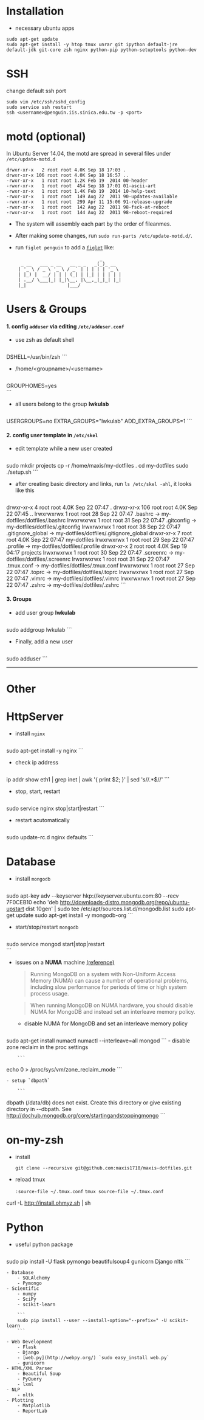 Installation
============

- necessary ubuntu apps

```
sudo apt-get update
sudo apt-get install -y htop tmux unrar git ipython default-jre default-jdk git-core zsh nginx python-pip python-setuptools python-dev
```

SSH
===

change default ssh port

```
sudo vim /etc/ssh/sshd_config
sudo service ssh restart
ssh <username>@penguin.iis.sinica.edu.tw -p <port>
```

motd (optional)
==============

In Ubuntu Server 14.04, the motd are spread in several files under `/etc/update-motd.d`

```
drwxr-xr-x   2 root root 4.0K Sep 18 17:03 .
drwxr-xr-x 106 root root 4.0K Sep 18 16:57 ..
-rwxr-xr-x   1 root root 1.2K Feb 19  2014 00-header
-rwxr-xr-x   1 root root  454 Sep 18 17:01 01-ascii-art
-rwxr-xr-x   1 root root 1.4K Feb 19  2014 10-help-text
-rwxr-xr-x   1 root root  149 Aug 22  2011 90-updates-available
-rwxr-xr-x   1 root root  299 Apr 11 15:06 91-release-upgrade
-rwxr-xr-x   1 root root  142 Aug 22  2011 98-fsck-at-reboot
-rwxr-xr-x   1 root root  144 Aug 22  2011 98-reboot-required
```

- The system will assembly each part by the order of fileanmes.

- After making some changes, run `sudo run-parts /etc/update-motd.d/`.

- run `figlet penguin` to add a [`figlet`](http://patorjk.com/software/taag/#p=testall&f=Doh&t=penguin) like:
	
	```
	                               _       
	  _ __   ___ _ __   __ _ _   _(_)_ __  
	 | '_ \ / _ \ '_ \ / _` | | | | | '_ \ 
	 | |_) |  __/ | | | (_| | |_| | | | | |
	 | .__/ \___|_| |_|\__, |\__,_|_|_| |_|
	 |_|               |___/               
	```


Users & Groups
==============

#### 1. config `adduser` via editing `/etc/adduser.conf`

- use zsh as default shell

	```
DSHELL=/usr/bin/zsh	
	```

- /home/\<groupname>/\<username>

	```
GROUPHOMES=yes	
	```

- all users belong to the group __lwkulab__

	```
USERGROUPS=no
EXTRA_GROUPS="lwkulab"
ADD_EXTRA_GROUPS=1
	```

#### 2. config user template in `/etc/skel`

- edit template while a new user created

	```
sudo mkdir projects
cp -r /home/maxis/my-dotfiles .
cd my-dotfiles
sudo ./setup.sh
	```
	
- after creating basic directory and links, run `ls /etc/skel -ahl`, it looks like this

	```
drwxr-xr-x   4 root root 4.0K Sep 22 07:47 .
drwxr-xr-x 106 root root 4.0K Sep 22 07:45 ..
lrwxrwxrwx   1 root root   28 Sep 22 07:47 .bashrc -> my-dotfiles/dotfiles/.bashrc
lrwxrwxrwx   1 root root   31 Sep 22 07:47 .gitconfig -> my-dotfiles/dotfiles/.gitconfig
lrwxrwxrwx   1 root root   38 Sep 22 07:47 .gitignore_global -> my-dotfiles/dotfiles/.gitignore_global
drwxr-xr-x   7 root root 4.0K Sep 22 07:47 my-dotfiles
lrwxrwxrwx   1 root root   29 Sep 22 07:47 .profile -> my-dotfiles/dotfiles/.profile
drwxr-xr-x   2 root root 4.0K Sep 19 04:17 projects
lrwxrwxrwx   1 root root   30 Sep 22 07:47 .screenrc -> my-dotfiles/dotfiles/.screenrc
lrwxrwxrwx   1 root root   31 Sep 22 07:47 .tmux.conf -> my-dotfiles/dotfiles/.tmux.conf
lrwxrwxrwx   1 root root   27 Sep 22 07:47 .toprc -> my-dotfiles/dotfiles/.toprc
lrwxrwxrwx   1 root root   27 Sep 22 07:47 .vimrc -> my-dotfiles/dotfiles/.vimrc
lrwxrwxrwx   1 root root   27 Sep 22 07:47 .zshrc -> my-dotfiles/dotfiles/.zshrc
	```
	
#### 3. Groups

- add user group __lwkulab__
		
	```
sudo addgroup lwkulab
	```

- Finally, add a new user

	```
sudo adduser <username>
	```

---


Other
=====

HttpServer
==========

- install `nginx`

	```
sudo apt-get install -y nginx
	```

- check ip address

	```
ip addr show eth1 | grep inet | awk '{ print $2; }' | sed 's/\/.*$//'
	```	
	
- stop, start, restart

	```
sudo service nginx stop|start|restart
	```
- restart acutomatically

	```
sudo update-rc.d nginx defaults
	```

Database
========

- install `mongodb`

	```
sudo apt-key adv --keyserver hkp://keyserver.ubuntu.com:80 --recv 7F0CEB10
echo 'deb http://downloads-distro.mongodb.org/repo/ubuntu-upstart dist 10gen' | sudo tee /etc/apt/sources.list.d/mongodb.list
sudo apt-get update	
sudo apt-get install -y mongodb-org
	```

- start/stop/restart `mongodb`

	```
sudo service mongod start|stop|restart	
	```

- issues on a **NUMA** machine [(reference)](http://docs.mongodb.org/manual/administration/production-notes/)

	> Running MongoDB on a system with Non-Uniform Access Memory (NUMA) can cause a number of operational problems, including slow performance for periods of time or high system process usage.
	
	> When running MongoDB on NUMA hardware, you should disable NUMA for MongoDB and instead set an interleave memory policy.
	
	- disable NUMA for MongoDB and set an interleave memory policy
		
		```
sudo apt-get install numactl
numactl --interleave=all mongod
		```
	- disable zone reclaim in the proc settings
	
		```
echo 0 > /proc/sys/vm/zone_reclaim_mode
		```

	- setup `dbpath`

		```
dbpath (/data/db) does not exist.
Create this directory or give existing directory in --dbpath.
See http://dochub.mongodb.org/core/startingandstoppingmongo
		```


on-my-zsh
=========

- install

	`git clone --recursive git@github.com:maxis1718/maxis-dotfiles.git`

- reload tmux

	`:source-file ~/.tmux.conf`
	`tmux source-file ~/.tmux.conf`
	
curl -L http://install.ohmyz.sh | sh


Python
======

- useful python package

	```
sudo pip install -U flask pymongo beautifulsoup4 gunicorn Django nltk
	```

	- Database
		- SQLAlchemy
		- Pymongo
	- Scientific
		- numpy
		- SciPy
		- scikit-learn		
		
		```
		sudo pip install --user --install-option="--prefix=" -U scikit-learn
		```
     
	- Web Development
		- Flask
		- Django
		- [web.py](http://webpy.org/) `sudo easy_install web.py`
		- gunicorn
	- HTML/XML Parser
		- Beautiful Soup
		- PyQuery
		- lxml
	- NLP
		- nltk
	- Plotting
		- Matplotlib
		- ReportLab
